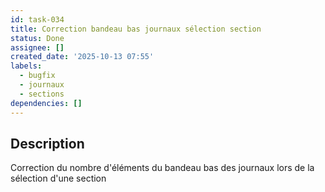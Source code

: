 ```yaml
---
id: task-034
title: Correction bandeau bas journaux sélection section
status: Done
assignee: []
created_date: '2025-10-13 07:55'
labels:
  - bugfix
  - journaux
  - sections
dependencies: []
---
```


## Description

<!-- SECTION:DESCRIPTION:BEGIN -->
Correction du nombre d'éléments du bandeau bas des journaux lors de la sélection d'une section
<!-- SECTION:DESCRIPTION:END -->
